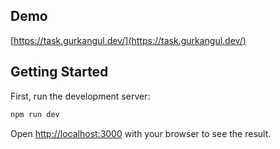 ## Demo

[https://task.gurkangul.dev/](https://task.gurkangul.dev/)

## Getting Started

First, run the development server:

```bash
npm run dev
```

Open [http://localhost:3000](http://localhost:3000) with your browser to see the result.
